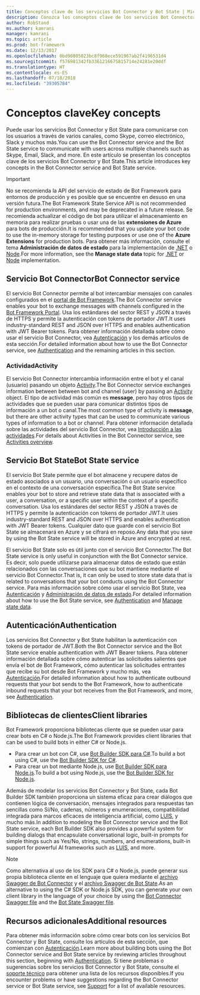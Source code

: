 ```yaml
---
title: Conceptos clave de los servicios Bot Connector y Bot State | Microsoft Docs
description: Conozca los conceptos clave de los servicios Bot Connector y Bot State de Bot Framework.
author: RobStand
ms.author: kamrani
manager: kamrani
ms.topic: article
ms.prod: bot-framework
ms.date: 12/13/2017
ms.openlocfilehash: 0bd98805023bc8f968ece591967ab2f4196531d4
ms.sourcegitcommit: f576981342fb3361216675815714e24281e20ddf
ms.translationtype: HT
ms.contentlocale: es-ES
ms.lasthandoff: 07/18/2018
ms.locfileid: "39305784"
---
```

# <a name="key-concepts"></a><span data-ttu-id="b8a08-103">Conceptos clave</span><span class="sxs-lookup"><span data-stu-id="b8a08-103">Key concepts</span></span>

<span data-ttu-id="b8a08-104">Puede usar los servicios Bot Connector y Bot State para comunicarse con los usuarios a través de varios canales, como Skype, correo electrónico, Slack y muchos más.</span><span class="sxs-lookup"><span data-stu-id="b8a08-104">You can use the Bot Connector service and the Bot State service to communicate with users across multiple channels such as Skype, Email, Slack, and more.</span></span> <span data-ttu-id="b8a08-105">En este artículo se presentan los conceptos clave de los servicios Bot Connector y Bot State.</span><span class="sxs-lookup"><span data-stu-id="b8a08-105">This article introduces key concepts in the Bot Connector service and Bot State service.</span></span>

> [!IMPORTANT]
> <span data-ttu-id="b8a08-106">No se recomienda la API del servicio de estado de Bot Framework para entornos de producción y es posible que se encuentre en desuso en una versión futura.</span><span class="sxs-lookup"><span data-stu-id="b8a08-106">The Bot Framework State Service API is not recommended for production environments, and may be deprecated in a future release.</span></span> <span data-ttu-id="b8a08-107">Se recomienda actualizar el código de bot para utilizar el almacenamiento en memoria para realizar pruebas o usar una de las **extensiones de Azure** para bots de producción.</span><span class="sxs-lookup"><span data-stu-id="b8a08-107">It is recommended that you update your bot code to use the in-memory storage for testing purposes or use one of the **Azure Extensions** for production bots.</span></span> <span data-ttu-id="b8a08-108">Para obtener más información, consulte el tema **Administración de datos de estado** para la implementación de [.NET](~/dotnet/bot-builder-dotnet-state.md) o [Node](~/nodejs/bot-builder-nodejs-state.md).</span><span class="sxs-lookup"><span data-stu-id="b8a08-108">For more information, see the **Manage state data** topic for [.NET](~/dotnet/bot-builder-dotnet-state.md) or [Node](~/nodejs/bot-builder-nodejs-state.md) implementation.</span></span>

## <a name="bot-connector-service"></a><span data-ttu-id="b8a08-109">Servicio Bot Connector</span><span class="sxs-lookup"><span data-stu-id="b8a08-109">Bot Connector service</span></span>

<span data-ttu-id="b8a08-110">El servicio Bot Connector permite al bot intercambiar mensajes con canales configurados en el <a href="https://dev.botframework.com/" target="_blank">portal de Bot Framework</a>.</span><span class="sxs-lookup"><span data-stu-id="b8a08-110">The Bot Connector service enables your bot to exchange messages with channels configured in the <a href="https://dev.botframework.com/" target="_blank">Bot Framework Portal</a>.</span></span> <span data-ttu-id="b8a08-111">Usa los estándares del sector REST y JSON a través de HTTPS y permite la autenticación con tokens de portador JWT.</span><span class="sxs-lookup"><span data-stu-id="b8a08-111">It uses industry-standard REST and JSON over HTTPS and enables authentication with JWT Bearer tokens.</span></span> <span data-ttu-id="b8a08-112">Para obtener información detallada sobre cómo usar el servicio Bot Connector, vea [Autenticación](bot-framework-rest-connector-authentication.md) y los demás artículos de esta sección.</span><span class="sxs-lookup"><span data-stu-id="b8a08-112">For detailed information about how to use the Bot Connector service, see [Authentication](bot-framework-rest-connector-authentication.md) and the remaining articles in this section.</span></span>

### <a name="activity"></a><span data-ttu-id="b8a08-113">Actividad</span><span class="sxs-lookup"><span data-stu-id="b8a08-113">Activity</span></span>

<span data-ttu-id="b8a08-114">El servicio Bot Connector intercambia información entre el bot y el canal (usuario) pasando un objeto [Activity][Activity].</span><span class="sxs-lookup"><span data-stu-id="b8a08-114">The Bot Connector service exchanges information between between bot and channel (user) by passing an [Activity][Activity] object.</span></span> <span data-ttu-id="b8a08-115">El tipo de actividad más común es **message**, pero hay otros tipos de actividades que se pueden usar para comunicar distintos tipos de información a un bot o canal.</span><span class="sxs-lookup"><span data-stu-id="b8a08-115">The most common type of activity is **message**, but there are other activity types that can be used to communicate various types of information to a bot or channel.</span></span> <span data-ttu-id="b8a08-116">Para obtener información detallada sobre las actividades del servicio Bot Connector, vea [Introducción a las actividades](bot-framework-rest-connector-activities.md).</span><span class="sxs-lookup"><span data-stu-id="b8a08-116">For details about Activities in the Bot Connector service, see [Activities overview](bot-framework-rest-connector-activities.md).</span></span>

## <a name="bot-state-service"></a><span data-ttu-id="b8a08-117">Servicio Bot State</span><span class="sxs-lookup"><span data-stu-id="b8a08-117">Bot State service</span></span>

<span data-ttu-id="b8a08-118">El servicio Bot State permite que el bot almacene y recupere datos de estado asociados a un usuario, una conversación o un usuario específico en el contexto de una conversación específica.</span><span class="sxs-lookup"><span data-stu-id="b8a08-118">The Bot State service enables your bot to store and retrieve state data that is associated with a user, a conversation, or a specific user within the context of a specific conversation.</span></span> <span data-ttu-id="b8a08-119">Usa los estándares del sector REST y JSON a través de HTTPS y permite la autenticación con tokens de portador JWT.</span><span class="sxs-lookup"><span data-stu-id="b8a08-119">It uses industry-standard REST and JSON over HTTPS and enables authentication with JWT Bearer tokens.</span></span> <span data-ttu-id="b8a08-120">Cualquier dato que guarde con el servicio Bot State se almacenará en Azure y se cifrará en reposo.</span><span class="sxs-lookup"><span data-stu-id="b8a08-120">Any data that you save by using the Bot State service will be stored in Azure and encrypted at rest.</span></span>

<span data-ttu-id="b8a08-121">El servicio Bot State solo es útil junto con el servicio Bot Connector.</span><span class="sxs-lookup"><span data-stu-id="b8a08-121">The Bot State service is only useful in conjunction with the Bot Connector service.</span></span> <span data-ttu-id="b8a08-122">Es decir, solo puede utilizarse para almacenar datos de estado que están relacionados con las conversaciones que su bot mantiene mediante el servicio Bot Connector.</span><span class="sxs-lookup"><span data-stu-id="b8a08-122">That is, it can only be used to store state data that is related to conversations that your bot conducts using the Bot Connector service.</span></span> <span data-ttu-id="b8a08-123">Para más información sobre cómo usar el servicio Bot State, vea [Autenticación](bot-framework-rest-connector-authentication.md) y [Administración de datos de estado](bot-framework-rest-state.md).</span><span class="sxs-lookup"><span data-stu-id="b8a08-123">For detailed information about how to use the Bot State service, see [Authentication](bot-framework-rest-connector-authentication.md) and [Manage state data](bot-framework-rest-state.md).</span></span>

## <a name="authentication"></a><span data-ttu-id="b8a08-124">Autenticación</span><span class="sxs-lookup"><span data-stu-id="b8a08-124">Authentication</span></span>

<span data-ttu-id="b8a08-125">Los servicios Bot Connector y Bot State habilitan la autenticación con tokens de portador de JWT.</span><span class="sxs-lookup"><span data-stu-id="b8a08-125">Both the Bot Connector service and the Bot State service enable authentication with JWT Bearer tokens.</span></span> <span data-ttu-id="b8a08-126">Para obtener información detallada sobre cómo autenticar las solicitudes salientes que envía el bot de Bot Framework, cómo autenticar las solicitudes entrantes que recibe su bot desde Bot Framework y mucho más, vea [Autenticación](bot-framework-rest-connector-authentication.md).</span><span class="sxs-lookup"><span data-stu-id="b8a08-126">For detailed information about how to authenticate outbound requests that your bot sends to the Bot Framework, how to authenticate inbound requests that your bot receives from the Bot Framework, and more, see [Authentication](bot-framework-rest-connector-authentication.md).</span></span> 

## <a name="client-libraries"></a><span data-ttu-id="b8a08-127">Bibliotecas de clientes</span><span class="sxs-lookup"><span data-stu-id="b8a08-127">Client libraries</span></span>

<span data-ttu-id="b8a08-128">Bot Framework proporciona bibliotecas cliente que se pueden usar para crear bots en C# o Node.js.</span><span class="sxs-lookup"><span data-stu-id="b8a08-128">The Bot Framework provides client libraries that can be used to build bots in either C# or Node.js.</span></span> 

- <span data-ttu-id="b8a08-129">Para crear un bot con C#, use [Bot Builder SDK para C#](../dotnet/bot-builder-dotnet-overview.md).</span><span class="sxs-lookup"><span data-stu-id="b8a08-129">To build a bot using C#, use the [Bot Builder SDK for C#](../dotnet/bot-builder-dotnet-overview.md).</span></span> 
- <span data-ttu-id="b8a08-130">Para crear un bot mediante Node.js, use [Bot Builder SDK para Node.js](../nodejs/index.md).</span><span class="sxs-lookup"><span data-stu-id="b8a08-130">To build a bot using Node.js, use the [Bot Builder SDK for Node.js](../nodejs/index.md).</span></span> 

<span data-ttu-id="b8a08-131">Además de modelar los servicios Bot Connector y Bot State, cada Bot Builder SDK también proporciona un sistema eficaz para crear diálogos que contienen lógica de conversación, mensajes integrados para respuestas tan sencillas como Sí/No, cadenas, números y enumeraciones, compatibilidad integrada para marcos eficaces de inteligencia artificial, como <a href="https://www.luis.ai/" target="_blank">LUIS</a>, y mucho más.</span><span class="sxs-lookup"><span data-stu-id="b8a08-131">In addition to modeling the Bot Connector service and the Bot State service, each Bot Builder SDK also provides a powerful system for building dialogs that encapsulate conversational logic, built-in prompts for simple things such as Yes/No, strings, numbers, and enumerations, built-in support for powerful AI frameworks such as <a href="https://www.luis.ai/" target="_blank">LUIS</a>, and more.</span></span> 

> [!NOTE]
> <span data-ttu-id="b8a08-132">Como alternativa al uso de los SDK para C# o Node.js, puede generar sus propia biblioteca cliente en el lenguaje que quiera mediante el <a href="https://raw.githubusercontent.com/Microsoft/BotBuilder/master/CSharp/Library/Microsoft.Bot.Connector.Shared/Swagger/ConnectorAPI.json" target="_blank">archivo Swagger de Bot Connector</a> y el <a href="https://raw.githubusercontent.com/Microsoft/BotBuilder/master/CSharp/Library/Microsoft.Bot.Connector.Shared/Swagger/StateAPI.json" target="_blank">archivo Swagger de Bot State</a>.</span><span class="sxs-lookup"><span data-stu-id="b8a08-132">As an alternative to using the C# SDK or Node.js SDK, you can generate your own client library in the language of your choice by using the <a href="https://raw.githubusercontent.com/Microsoft/BotBuilder/master/CSharp/Library/Microsoft.Bot.Connector.Shared/Swagger/ConnectorAPI.json" target="_blank">Bot Connector Swagger file</a> and the <a href="https://raw.githubusercontent.com/Microsoft/BotBuilder/master/CSharp/Library/Microsoft.Bot.Connector.Shared/Swagger/StateAPI.json" target="_blank">Bot State Swagger file</a>.</span></span>

## <a name="additional-resources"></a><span data-ttu-id="b8a08-133">Recursos adicionales</span><span class="sxs-lookup"><span data-stu-id="b8a08-133">Additional resources</span></span>

<span data-ttu-id="b8a08-134">Para obtener más información sobre cómo crear bots con los servicios Bot Connector y Bot State, consulte los artículos de esta sección, que comienzan con [Autenticación](bot-framework-rest-connector-authentication.md).</span><span class="sxs-lookup"><span data-stu-id="b8a08-134">Learn more about building bots using the Bot Connector service and Bot State service by reviewing articles throughout this section, beginning with [Authentication](bot-framework-rest-connector-authentication.md).</span></span> <span data-ttu-id="b8a08-135">Si tiene problemas o sugerencias sobre los servicios Bot Connector y Bot State, consulte el [soporte técnico](../bot-service-resources-links-help.md) para obtener una lista de los recursos disponibles.</span><span class="sxs-lookup"><span data-stu-id="b8a08-135">If you encounter problems or have suggestions regarding the Bot Connector service or Bot State service, see [Support](../bot-service-resources-links-help.md) for a list of available resources.</span></span> 

[Activity]: bot-framework-rest-connector-api-reference.md#activity-object